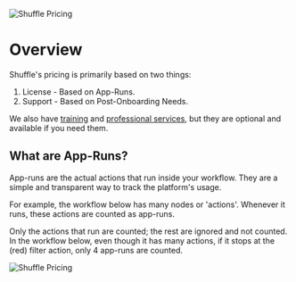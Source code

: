 ![Shuffle Pricing](https://github.com/frikky/shuffle-docs/blob/master/assets/Shuffle_Pricing.png?raw=true)

# Overview

Shuffle's pricing is primarily based on two things:
1. License - Based on App-Runs.
2. Support - Based on Post-Onboarding Needs.

We also have [training](https://shuffler.io/training) and [professional services](https://shuffler.io/professional-services), but they are optional and available if you need them.

## What are App-Runs?

App-runs are the actual actions that run inside your workflow. They are a simple and transparent way to track the platform's usage.

For example, the workflow below has many nodes or 'actions'. Whenever it runs, these actions are counted as app-runs.

Only the actions that run are counted; the rest are ignored and not counted. In the workflow below, even though it has many actions, if it stops at the (red) filter action, only 4 app-runs are counted.

![Shuffle Pricing](https://github.com/frikky/shuffle-docs/blob/master/assets/Shuffle_Pricing_Workflow.png?raw=true)
